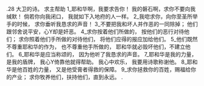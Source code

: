 .28 
大卫的诗。 
求主帮助 
1_耶和华啊，我要求告你！ 
我的磐石啊，求你不要向我缄默！ 
倘若你向我闭口， 
我就如下入地府的人一样。 
2_我唿求你，向你至圣所举手的时候， 
求你垂听我恳求的声音！ 
3_不要把我和坏人并作恶的一同除掉； 
他们跟邻舍说平安，心Y却是奸恶。 
4_求你按着他们所做的， 
按他们的恶行对待他们； 
求你照着他们手所做的对待他们， 
将他们应得的报应加给他们。 
5_他们既然不尊重耶和华的作为， 
也不尊重他手所做的， 
耶和华就必毁坏他们，不建立他们。 
6_耶和华是应当称颂的， 
因为他听了我恳求的声音。 
7_耶和华是我的力量，是我的盾牌， 
我心Y倚靠他就得帮助。 
我心中欢乐， 
我要用诗歌称谢他。 
8_耶和华是他百姓的力量， 
又是他受膏者得救的保障。 
9_求你拯救你的百姓，赐福给你的产业； 
求你牧养他们，扶持他们，直到永远。 
 .
